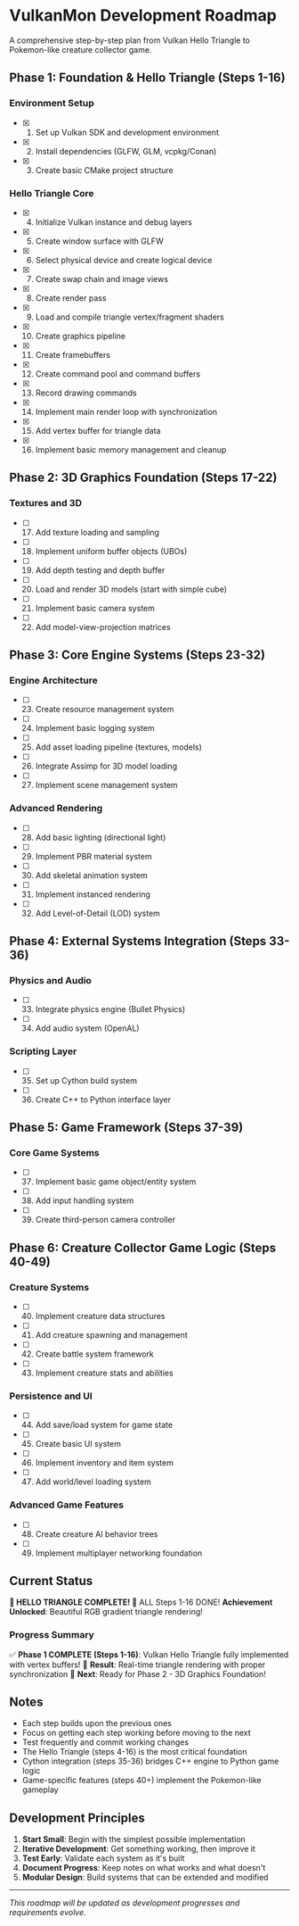 # VulkanMon Development Roadmap

A comprehensive step-by-step plan from Vulkan Hello Triangle to Pokemon-like creature collector game.

## Phase 1: Foundation & Hello Triangle (Steps 1-16)

### Environment Setup
- [x] 1. Set up Vulkan SDK and development environment
- [x] 2. Install dependencies (GLFW, GLM, vcpkg/Conan)
- [x] 3. Create basic CMake project structure

### Hello Triangle Core
- [x] 4. Initialize Vulkan instance and debug layers
- [x] 5. Create window surface with GLFW
- [x] 6. Select physical device and create logical device
- [x] 7. Create swap chain and image views
- [x] 8. Create render pass
- [x] 9. Load and compile triangle vertex/fragment shaders
- [x] 10. Create graphics pipeline
- [x] 11. Create framebuffers
- [x] 12. Create command pool and command buffers
- [x] 13. Record drawing commands
- [x] 14. Implement main render loop with synchronization
- [x] 15. Add vertex buffer for triangle data
- [x] 16. Implement basic memory management and cleanup

## Phase 2: 3D Graphics Foundation (Steps 17-22)

### Textures and 3D
- [ ] 17. Add texture loading and sampling
- [ ] 18. Implement uniform buffer objects (UBOs)
- [ ] 19. Add depth testing and depth buffer
- [ ] 20. Load and render 3D models (start with simple cube)
- [ ] 21. Implement basic camera system
- [ ] 22. Add model-view-projection matrices

## Phase 3: Core Engine Systems (Steps 23-32)

### Engine Architecture
- [ ] 23. Create resource management system
- [ ] 24. Implement basic logging system
- [ ] 25. Add asset loading pipeline (textures, models)
- [ ] 26. Integrate Assimp for 3D model loading
- [ ] 27. Implement scene management system

### Advanced Rendering
- [ ] 28. Add basic lighting (directional light)
- [ ] 29. Implement PBR material system
- [ ] 30. Add skeletal animation system
- [ ] 31. Implement instanced rendering
- [ ] 32. Add Level-of-Detail (LOD) system

## Phase 4: External Systems Integration (Steps 33-36)

### Physics and Audio
- [ ] 33. Integrate physics engine (Bullet Physics)
- [ ] 34. Add audio system (OpenAL)

### Scripting Layer
- [ ] 35. Set up Cython build system
- [ ] 36. Create C++ to Python interface layer

## Phase 5: Game Framework (Steps 37-39)

### Core Game Systems
- [ ] 37. Implement basic game object/entity system
- [ ] 38. Add input handling system
- [ ] 39. Create third-person camera controller

## Phase 6: Creature Collector Game Logic (Steps 40-49)

### Creature Systems
- [ ] 40. Implement creature data structures
- [ ] 41. Add creature spawning and management
- [ ] 42. Create battle system framework
- [ ] 43. Implement creature stats and abilities

### Persistence and UI
- [ ] 44. Add save/load system for game state
- [ ] 45. Create basic UI system
- [ ] 46. Implement inventory and item system
- [ ] 47. Add world/level loading system

### Advanced Game Features
- [ ] 48. Create creature AI behavior trees
- [ ] 49. Implement multiplayer networking foundation

## Current Status

**🎉 HELLO TRIANGLE COMPLETE! 🎉** ALL Steps 1-16 DONE!
**Achievement Unlocked**: Beautiful RGB gradient triangle rendering!

### Progress Summary
✅ **Phase 1 COMPLETE (Steps 1-16)**: Vulkan Hello Triangle fully implemented with vertex buffers!
🎊 **Result**: Real-time triangle rendering with proper synchronization
🚀 **Next**: Ready for Phase 2 - 3D Graphics Foundation!

## Notes

- Each step builds upon the previous ones
- Focus on getting each step working before moving to the next
- Test frequently and commit working changes
- The Hello Triangle (steps 4-16) is the most critical foundation
- Cython integration (steps 35-36) bridges C++ engine to Python game logic
- Game-specific features (steps 40+) implement the Pokemon-like gameplay

## Development Principles

1. **Start Small**: Begin with the simplest possible implementation
2. **Iterative Development**: Get something working, then improve it
3. **Test Early**: Validate each system as it's built
4. **Document Progress**: Keep notes on what works and what doesn't
5. **Modular Design**: Build systems that can be extended and modified

---

*This roadmap will be updated as development progresses and requirements evolve.*